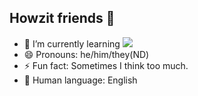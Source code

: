## Howzit friends 👋
- 🌱 I’m currently learning <img src="https://img.shields.io/badge/React-20232A?style=for-the-badge&logo=react&logoColor=61DAFB" />
- 😄 Pronouns: he/him/they(ND)
- ⚡ Fun fact: Sometimes I think too much.
- 💬 Human language: English
